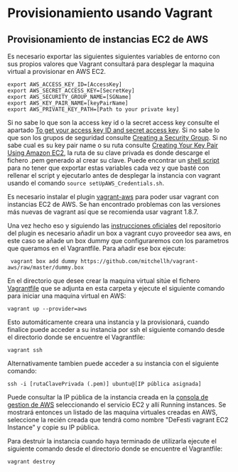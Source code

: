 # Provisionamiento usando Vagrant

## Provisionamiento de instancias EC2 de AWS

Es necesario exportar las siguientes siguientes variables de entorno con sus propios valores que Vagrant consultará para desplegar la maquina virtual a provisionar en AWS EC2.

```
export AWS_ACCESS_KEY_ID=[AccessKey]
export AWS_SECRET_ACCESS_KEY=[SecretKey]
export AWS_SECURITY_GROUP_NAME=[SGName]
export AWS_KEY_PAIR_NAME=[keyPairName]
export AWS_PRIVATE_KEY_PATH=[Path to your private key]
```

Si no sabe lo que son la access key id o la secret access key consulte el apartado [To get your access key ID and secret access key](http://docs.aws.amazon.com/cli/latest/userguide/cli-chap-getting-set-up.html#cli-signup). Si no sabe lo que son los grupos de seguridad consulte [Creating a Security Group](http://docs.aws.amazon.com/AWSEC2/latest/UserGuide/using-network-security.html#creating-security-group). Si no sabe cual es su key pair name o su ruta consulte [Creating Your Key Pair Using Amazon EC2](http://docs.aws.amazon.com/AWSEC2/latest/UserGuide/ec2-key-pairs.html#having-ec2-create-your-key-pair), la ruta de su clave privada es donde descarge el fichero .pem generado al crear su clave. Puede encontrar un [shell script](setUpAWS_Credentials.sh) para no tener que exportar estas variables cada vez y que basté con rellenar el script y ejecutarlo antes de desplegar la instancia con vagrant usando el comando `source setUpAWS_Credentials.sh`.

Es necesario instalar el plugin [vagrant-aws](https://github.com/mitchellh/vagrant-aws) para poder usar vagrant con instancias EC2 de AWS. Se han encontrado problemas con las versiones más nuevas de vagrant así que se recomienda usar vagrant 1.8.7.

Una vez hecho eso y siguiendo las [instrucciones oficiales](https://github.com/mitchellh/vagrant-aws#quick-start) del repositorio del plugin es necesario añadir un box a vagrant cuyo proveedor sea aws, en este caso se añade un box dummy que configuraremos con los parametros que queramos en el Vagrantfile. Para añadir ese box ejecute:
```
 vagrant box add dummy https://github.com/mitchellh/vagrant-aws/raw/master/dummy.box
```

En el directorio que desee crear la maquina virtual sitúe el fichero [Vagrantfile](Vagrantfile) que se adjunta en esta carpeta y ejecute el siguiente comando para iniciar una maquina virtual en AWS:

```
vagrant up --provider=aws
```

Esto automáticamente creara una instancia y la provisionará, cuando finalice puede acceder a su instancia por ssh el siguiente comando desde el directorio donde se encuentre el Vagrantfile:

```
vagrant ssh
```

Alternativamente tambien puede acceder a su instancia con el siguiente comando:

```
ssh -i [rutaClavePrivada (.pem)] ubuntu@[IP pública asignada]
```
Puede consultar la IP pública de la instancia creada en la [consola de gestion de AWS](https://console.aws.amazon.com/) seleccionando el servicio EC2 y allí Running instances. Se mostrará entonces un listado de las maquina virtuales creadas en AWS, seleccione la recién creada que tendrá como nombre "DeFesti vagrant EC2 Instance" y copie su IP pública.


Para destruir la instancia cuando haya terminado de utilizarla ejecute el siguiente comando desde el directorio donde se encuentre el Vagrantfile:
```
vagrant destroy
```
